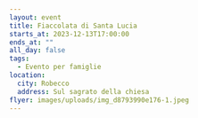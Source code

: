 ```yaml
---
layout: event
title: Fiaccolata di Santa Lucia
starts_at: 2023-12-13T17:00:00
ends_at: ""
all_day: false
tags:
  - Evento per famiglie
location:
  city: Robecco
  address: Sul sagrato della chiesa
flyer: images/uploads/img_d8793990e176-1.jpeg
---
```

